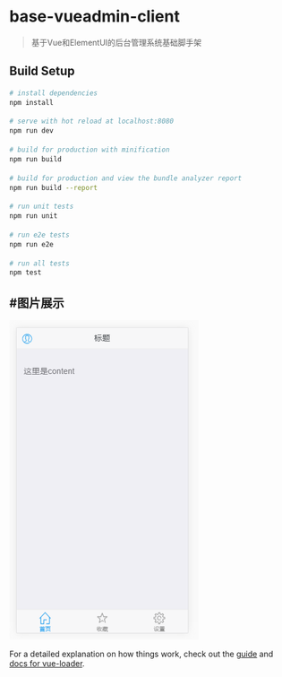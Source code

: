 # base-vueadmin-client

> 基于Vue和ElementUI的后台管理系统基础脚手架

## Build Setup

``` bash
# install dependencies
npm install

# serve with hot reload at localhost:8080
npm run dev

# build for production with minification
npm run build

# build for production and view the bundle analyzer report
npm run build --report

# run unit tests
npm run unit

# run e2e tests
npm run e2e

# run all tests
npm test
```
#图片展示
---------------------------------
![Image text](https://raw.githubusercontent.com/hongmaju/light7Local/master/img/productShow/20170518152848.png)


For a detailed explanation on how things work, check out the [guide](http://vuejs-templates.github.io/webpack/) and [docs for vue-loader](http://vuejs.github.io/vue-loader).
